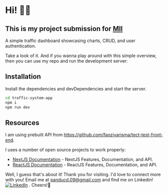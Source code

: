 # Hi! 👋🏼
## This is my project submission for [MII](https://www.mii.co.id/)

A simple traffic dashboard showcasing charts, CRUD, and user authentication.

Take a look of it. And if you wanna play around with this simple overview, then you can use my repo and run the development server:

## Installation

Install the dependencies and devDependencies and start the server.

```sh
cd traffic-system-app
npm i
npm run dev
```

## Resources

I am using prebuilt API from https://github.com/faoziyarisma/tect-test-front-end.

I uses a number of open source projects to work properly:

- [NextJS Documentation](https://nextjs.org/docs) - NextJS Features, Documentation, and API.
- [ReactJS Documentation](https://react.dev/learn) - ReactJS Features, Documentation, and API.



Well, I guess that's about it! Thank you for visiting. I'd love to connect more with you! Email me at panducd.09@gmail.com and find me on Linkedin! [![LinkedIn](https://img.shields.io/badge/LinkedIn-%230077B5.svg?logo=linkedin&logoColor=white)](https://linkedin.com/in/https://www.linkedin.com/in/pandu-cakrawala-darmawan/)  . Cheers!🥂





